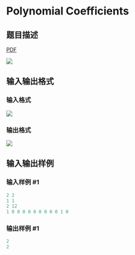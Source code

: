 # Polynomial Coefficients

## 题目描述

[problemUrl]: https://uva.onlinejudge.org/index.php?option=com_onlinejudge&Itemid=8&category=13&page=show_problem&problem=1046

[PDF](https://uva.onlinejudge.org/external/101/p10105.pdf)

![](https://cdn.luogu.com.cn/upload/vjudge_pic/UVA10105/f918e91956ae91a69672a736a518f6e052d65dfc.png)

## 输入输出格式

### 输入格式

![](https://cdn.luogu.com.cn/upload/vjudge_pic/UVA10105/00e3b1b65125eb6b5949ed819e74ba9b03505272.png)

### 输出格式

![](https://cdn.luogu.com.cn/upload/vjudge_pic/UVA10105/d340bc9ffd7435a37f6248dd3221cff6bd94fe81.png)

## 输入输出样例

### 输入样例 #1

```cpp
2 2
1 1
2 12
1 0 0 0 0 0 0 0 0 0 1 0
```


### 输出样例 #1

```cpp
2
2
```


